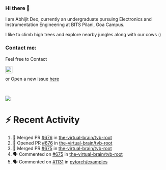 ### Hi there 👋

I am Abhijit Deo, currently an undergraduate pursuing Electronics and Instrumentation Engineering at BITS Pilani, Goa Campus.


I like to climb high trees and explore nearby jungles along with our cows :)
### Contact me:

Feel free to Contact


[<img align="left" alt="Abhijit Deo | Gmail" width="22px" src="https://cdn.jsdelivr.net/npm/simple-icons@v3/icons/gmail.svg" />][gmail]
<br />


 or Open a new issue [here](https://github.com/abhi-glitchhg/abhi-glitchhg/issues)

[gmail]: mailto:f20190041@goa.bits-pilani.ac.in

<br>



![](https://komarev.com/ghpvc/?username=abhi-glitchhg&color=green)


# :zap: Recent Activity

<!--START_SECTION:activity-->
1. 🎉 Merged PR [#676](https://github.com/the-virtual-brain/tvb-root/pull/676) in [the-virtual-brain/tvb-root](https://github.com/the-virtual-brain/tvb-root)
2. 💪 Opened PR [#676](https://github.com/the-virtual-brain/tvb-root/pull/676) in [the-virtual-brain/tvb-root](https://github.com/the-virtual-brain/tvb-root)
3. 🎉 Merged PR [#675](https://github.com/the-virtual-brain/tvb-root/pull/675) in [the-virtual-brain/tvb-root](https://github.com/the-virtual-brain/tvb-root)
4. 🗣 Commented on [#675](https://github.com/the-virtual-brain/tvb-root/issues/675) in [the-virtual-brain/tvb-root](https://github.com/the-virtual-brain/tvb-root)
5. 🗣 Commented on [#1131](https://github.com/pytorch/examples/issues/1131) in [pytorch/examples](https://github.com/pytorch/examples)
<!--END_SECTION:activity-->
